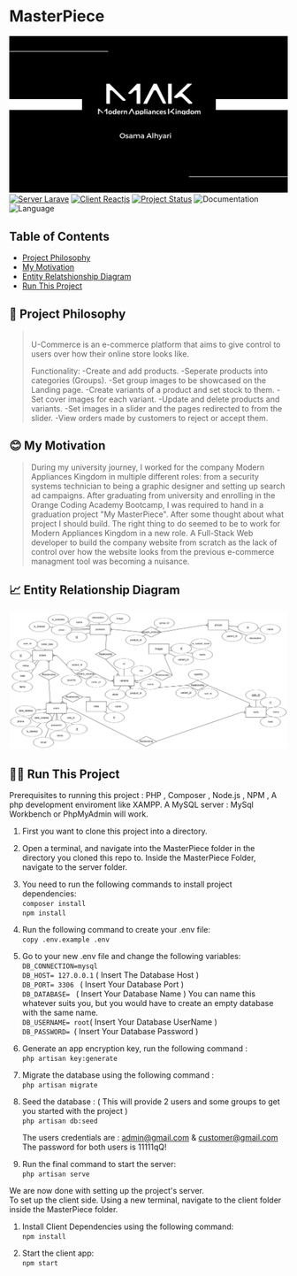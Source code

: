# MasterPiece



![Project Logo](./images/logo.png)
[![Server Larave](https://img.shields.io/badge/Server-Laravel-1f425f.svg)](https://laravel.com/)
[![Client Reactjs](https://img.shields.io/badge/Client-Reactjs-11cc33.svg)](https://react.dev/)
[![Project Status](https://img.shields.io/badge/Project%20Status-In%20Development-794c3c.svg)](https://github.com/osama-alhyari/MasterPiece/commits/main/)
![Documentation](https://img.shields.io/badge/Documentation-Complete-11ccd3.svg)
![Language](https://img.shields.io/badge/Languages%20Supported-English-9e45d1.svg)

## Table of Contents
- [Project Philosophy](#project-philosophy)
- [My Motivation](#my-motivation)
- [Entity Relatshionship Diagram](#entity-relatshionship-diagram)
- [Run This Project](##run-this-project)

## 🧐 Project Philosophy

><br>
> U-Commerce is an e-commerce platform that aims to give control to users over how their online store looks like.
>
>Functionality: 
-Create and add products.
-Seperate products into categories (Groups).
-Set group images to be showcased on the Landing page.
-Create variants of a product and set stock to them.
-Set cover images for each variant.
-Update and delete products and variants.
-Set images in a slider and the pages redirected to from the slider.
-View orders made by customers to reject or accept them.
> <br>

## 😊 My Motivation


>During my university journey, I worked for the company Modern Appliances Kingdom in multiple different roles: from a security systems technician to being a graphic designer and setting up search ad campaigns. After graduating from university and enrolling in the Orange Coding Academy Bootcamp, I was required to hand in a graduation project "My MasterPiece". After some thought about what project I should build. The right thing to do seemed to be to work for Modern Appliances Kingdom in a new role. A Full-Stack Web developer to build the company website from scratch as the lack of control over how the website looks from the previous e-commerce managment tool was becoming a nuisance.


## 📈 Entity Relationship Diagram
![ER Diagram](./images/Erd.png)

## 🏃‍♂️ Run This Project
Prerequisites to running this project : PHP , Composer , Node.js , NPM , A php development enviroment like XAMPP. A MySQL server : MySql Workbench or PhpMyAdmin will work.

1) First you want to clone this project into a directory.

2) Open a terminal, and navigate into the MasterPiece folder in the directory you cloned this repo to. Inside the MasterPiece Folder, navigate to the server folder.

3) You need to run the following commands to install project dependencies:     
   `composer install`    
   `npm install `    
   
4) Run the following command to create your .env file:      
   `copy .env.example .env`
   
5) Go to your new .env file and change the following variables:     
   `DB_CONNECTION=mysql`    
   `DB_HOST= 127.0.0.1` ( Insert The Database Host )     
   `DB_PORT= 3306 ` ( Insert Your Database Port )      
   `DB_DATABASE= ` ( Insert Your Database Name ) You can name this whatever suits you, but you would have to create an empty database with the same name.     
   `DB_USERNAME= root`( Insert Your Database UserName )     
   `DB_PASSWORD= `( Insert Your Database Password )     

7) Generate an app encryption key, run the following command :      
   `php artisan key:generate`

8) Migrate the database using the following command :      
   `php artisan migrate`

9) Seed the database : ( This will provide 2 users and some groups to get you started with the project )       
   `php artisan db:seed`

   The users credentials are : admin@gmail.com & customer@gmail.com       
   The password for both users is 11111qQ!

10) Run the final command to start the server:        
   `php artisan serve`
   
We are now done with setting up the project's server.        
To set up the client side. Using a new terminal, navigate to the client folder inside the MasterPiece folder.

1) Install Client Dependencies using the following command:       
   `npm install`

2) Start the client app:       
    `npm start`
   

